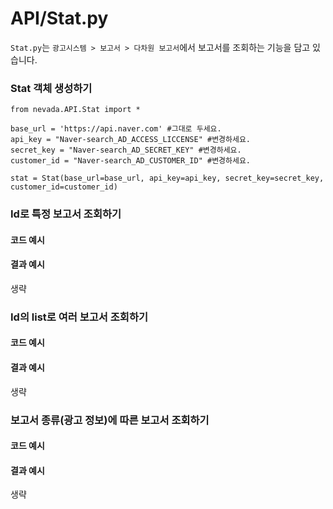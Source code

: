 # API/Stat.py

`Stat.py`는 `광고시스템 > 보고서 > 다차원 보고서`에서 보고서를 조회하는 기능을 담고 있습니다. <br>

### Stat 객체 생성하기
	from nevada.API.Stat import *
	
	base_url = 'https://api.naver.com' #그대로 두세요.
	api_key = "Naver-search_AD_ACCESS_LICCENSE" #변경하세요.
	secret_key = "Naver-search_AD_SECRET_KEY" #변경하세요.
	customer_id = "Naver-search_AD_CUSTOMER_ID" #변경하세요.
	
	stat = Stat(base_url=base_url, api_key=api_key, secret_key=secret_key, customer_id=customer_id)

### Id로 특정 보고서 조회하기
#### 코드 예시

#### 결과 예시
생략

### Id의 list로 여러 보고서 조회하기
#### 코드 예시

#### 결과 예시
생략

### 보고서 종류(광고 정보)에 따른 보고서 조회하기
#### 코드 예시

#### 결과 예시
생략
